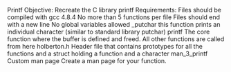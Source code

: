 Printf
Objective:
Recreate the C library printf
Requirements:
Files should be compiled with gcc 4.8.4
No more than 5 functions per file
Files should end with a new line
No global variables allowed
_putchar
this function prints an individual character (similar to standard library putchar)
printf
The core function where the buffer is defined and freed. All other functions are called from here
holberton.h
Header file that contains prototypes for all the functions and a struct holding a function and a character
man_3_printf
Custom man page Create a man page for your function.
